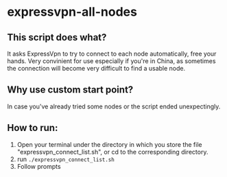 # expressvpn-all-nodes

## **This script does what?**
It asks ExpressVpn to try to connect to each node automatically, free your hands. Very convinient for use especially if you're in China, as sometimes the connection will become very difficult to find a usable node. 

## **Why use custom start point?**
In case you've already tried some nodes or the script ended unexpectingly. 

## **How to run:**
1. Open your terminal under the directory in which you store the file "expressvpn_connect_list.sh", or cd to the corresponding directory.
2. run `./expressvpn_connect_list.sh`
3. Follow prompts
